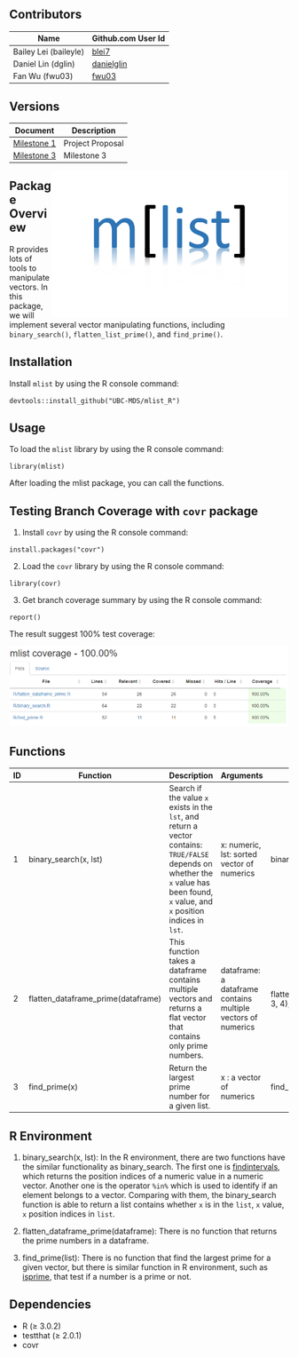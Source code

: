 
## Contributors

|Name|Github.com User Id|
|--|--|
|Bailey Lei (baileyle)|[blei7](https://github.com/blei7)|
|Daniel Lin (dglin)|[danielglin](https://github.com/danielglin)|
|Fan Wu (fwu03)|[fwu03](https://github.com/fwu03)|

## Versions
| Document | Description |
|-|-|
| [Milestone 1](https://github.com/UBC-MDS/mlist_R/tree/v1.0) | Project Proposal |
| [Milestone 3](https://github.com/UBC-MDS/mlist_R/tree/v2.0) | Milestone 3 |

<img src="./img/logo.png" align="right" height="265" width="428"/>

## Package Overview

R provides lots of tools to manipulate vectors. In this package, we will implement several vector manipulating functions, including `binary_search()`, `flatten_list_prime()`, and `find_prime()`.

## Installation

Install `mlist` by using the R console command:

```
devtools::install_github("UBC-MDS/mlist_R")
```
## Usage

To load the `mlist` library by using the R console command:

```
library(mlist)
```

After loading the mlist package, you can call the functions.

## Testing Branch Coverage with `covr` package

1. Install `covr` by using the R console command:

```
install.packages("covr")
```

2. Load the `covr` library by using the R console command:

```
library(covr)
```

3. Get branch coverage summary by using the R console command:

```
report()
```

The result suggest 100% test coverage:

![alt text](./img/test_coverage.PNG)

## Functions

|ID|Function|Description|Arguments|Example|
|--|--|--|--|--|
|1|binary_search(x, lst)|Search if the value `x` exists in the `lst`, and return a vector contains: `TRUE/FALSE` depends on whether the `x` value has been found, `x` value, and `x` position indices in `lst`.|x: numeric, lst: sorted vector of numerics|binary_search(4, c(1,2,3,4,5,6))|
|2|flatten_dataframe_prime(dataframe)|This function takes a dataframe contains multiple vectors and returns a flat vector that contains only prime numbers.|dataframe: a dataframe contains multiple vectors of numerics|flatten_dataframe_prime(data.frame(c(2, 3, 4), c(5, 6, 7), c(8, 9, 10)))|
|3|find_prime(x)| Return the largest prime number for a given list.|x : a vector of numerics|find_prime(c(0,1,2,3,4,5))|

## R Environment

1. binary_search(x, lst): In the R environment, there are two functions have the similar functionality as binary_search. The first one is [findintervals](https://www.rdocumentation.org/packages/pracma/versions/1.9.9/topics/findintervals), which returns the position indices of a numeric value in a numeric vector. Another one is the operator `%in%` which is used to identify if an element belongs to a vector. Comparing with them, the binary_search function is able to return a list contains whether `x` is in the `list`, `x` value, `x` position indices in `list`.

2. flatten_dataframe_prime(dataframe): There is no function that returns the prime numbers in a dataframe.

3. find_prime(list): There is no function that find the largest prime for a given vector, but there is similar function in R environment, such as [isprime](https://www.rdocumentation.org/packages/gmp/versions/0.5-13.2/topics/isprime), that test if a number is a prime or not.

## Dependencies

- R (≥ 3.0.2)
- testthat (≥ 2.0.1)
- covr
